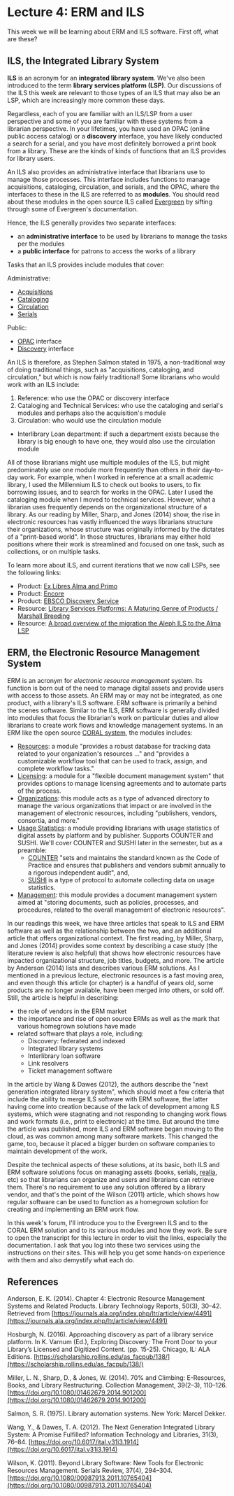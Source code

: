 # Lecture 4: ERM and ILS

This week we will be learning about ERM and ILS software. First off, what are these?

## ILS, the Integrated Library System

**ILS** is an acronym for an **integrated library system**. We've also been introduced to the term **library services platform (LSP)**. Our discussions of the ILS this week are relevant to those types of an ILS that may also be an LSP, which are increasingly more common these days.

Regardless, each of you are familiar with an ILS/LSP from a user perspective and some of you are familiar with these systems from a librarian perspective. In your lifetimes, you have used an OPAC (online public access catalog) or a **discovery** interface, you have likely conducted a search for a serial, and you have most definitely borrowed a print book from a library. These are the kinds of kinds of functions that an ILS provides for library users.

An ILS also provides an administrative interface that librarians use to manage those processes. This interface includes functions to manage acquisitions, cataloging, circulation, and serials, and the OPAC, where the interfaces to these in the ILS are referred to as **modules**. You should read about these modules in the open source ILS called [Evergreen][evergreen] by sifting through some of Evergreen's documentation.

Hence, the ILS generally provides two separate interfaces:

* an **administrative interface** to be used by librarians to manage the tasks per the modules
* a **public interface** for patrons to access the works of a library

Tasks that an ILS provides include modules that cover:

Administrative:

* [Acquisitions][acquisitions]
* [Cataloging][cataloging]
* [Circulation][circulation]
* [Serials][serials]

Public:

* [OPAC][opac] interface
* [Discovery][hosburgh2016] interface 

An ILS is therefore, as Stephen Salmon stated in 1975, a non-traditional way of doing traditional things, such as "acquisitions, cataloging, and circulation," but which is now fairly traditional! Some librarians who would work with an ILS include:

1. Reference: who use the OPAC or discovery interface
1. Cataloging and Technical Services: who use the cataloging and serial's modules and perhaps also the acquisition's module
1. Circulation: who would use the circulation module
  * Interlibrary Loan department: if such a department exists because the library is big enough to have one, they would also use the circulation module

All of those librarians might use multiple modules of the ILS, but might predominately use one module more frequently than others in their day-to-day work. For example, when I worked in reference at a small academic library, I used the Millennium ILS to check out books to users, to fix borrowing issues, and to search for works in the OPAC. Later I used the cataloging module when I moved to technical services. However, what a librarian uses frequently depends on the organizational structure of a library. As our reading by Miller, Sharp, and Jones (2014) show, the rise in electronic resources has vastly influenced the ways librarians structure their organizations, whose structure was originally informed by the dictates of a "print-based world". In those structures, librarians may either hold positions where their work is streamlined and focused on one task, such as collections, or on multiple tasks.

To learn more about ILS, and current iterations that we now call LSPs, see the following links:

- Product: [Ex Libres Alma and Primo][exlibres]
- Product: [Encore][encore]
- Product: [EBSCO Discovery Service][ebdiscovery]
- Resource: [Library Services Platforms: A Maturing Genre of Products / Marshall Breeding][breeding2015]
- Resource: [A broad overview of the migration the Aleph ILS to the Alma LSP][almaimplementation]

[exlibres]:https://knowledge.exlibrisgroup.com/campusM/Product_Documentation/Custom_Integrations_(Sample)/Ex_Libris_Alma_and_Primo_(Library)
[encore]:https://www.iii.com/products/encore/
[ebdiscovery]:https://www.ebsco.com/products/ebsco-discovery-service
[breeding2015]:https://journals.ala.org/ltr/issue/download/509/259
[almaimplementation]:https://guides.cuny.edu/LSPImplementation

## ERM, the Electronic Resource Management System

ERM is an acronym for *electronic resource management* system. Its function is born out of the need to manage digital assets and provide users with access to those assets. An ERM may or may not be integrated, as one product, with a library's ILS software. ERM software is primarily a behind the scenes software. Similar to the ILS, ERM software is generally divided into modules that focus the librarian's work on particular duties and allow librarians to create work flows and knowledge management systems. In an ERM like the open source [CORAL system][coral_modules], the modules includes:

* [Resources][resources_module]: a module "provides a robust database for tracking data related to your organization's resources ..." and "provides a customizable workflow tool that can be used to track, assign, and complete workflow tasks."
* [Licensing][licensing_module]: a module for a "flexible document management system" that provides options to manage licensing agreements and to automate parts of the process.
* [Organizations][organizations_module]: this module acts as a type of advanced directory to manage the various organizations that impact or are involved in the management of electronic resources, including "publishers, vendors, consortia, and more."
* [Usage Statistics][usage_statistics]: a module providing librarians with usage statistics of digital assets by platform and by publisher. Supports COUNTER and SUSHI. We'll cover COUNTER and SUSHI later in the semester, but as a preamble:
  * [COUNTER][counter] "sets and maintains the standard known as the Code of Practice and ensures that publishers and vendors submit annually to a rigorous independent audit", and,
  * [SUSHI][sushi] is a type of protocol to automate collecting data on usage statistics.
* [Management][management_module]: this module provides a document management system aimed at "storing documents, such as policies, processes, and procedures, related to the overall management of electronic resources".

In our readings this week, we have three articles that speak to ILS and ERM software as well as the relationship between the two, and an additional article that offers organizational context. The first reading, by Miller, Sharp, and Jones (2014) provides some context by describing a case study (the literature review is also helpful) that shows how electronic resources have impacted organizational structure, job titles, budgets, and more. The article by Anderson (2014) lists and describes various ERM solutions. As I mentioned in a previous lecture, electronic resources is a fast moving area, and even though this article (or chapter) is a handful of years old, some products are no longer available, have been merged into others, or sold off. Still, the article is helpful in describing:

* the role of vendors in the ERM market
* the importance and rise of open source ERMs as well as the mark that various homegrown solutions have made
* related software that plays a role, including:
  * Discovery: federated and indexed
  * Integrated library systems
  * Interlibrary loan software
  * Link resolvers
  * Ticket management software

In the article by Wang & Dawes (2012), the authors describe the "next generation integrated library system", which should meet a few criteria that include the ability to merge ILS software with ERM software, the latter having come into creation because of the lack of development among ILS systems, which were stagnating and not responding to changing work flows and work formats (i.e., print to electronic) at the time. But around the time the article was published, more ILS and ERM software began moving to the cloud, as was common among many software markets. This changed the game, too, because it placed a bigger burden on software companies to maintain development of the work.

Despite the technical aspects of these solutions, at its basic, both ILS and ERM software solutions focus on managing assets (books, serials, [realia][realia], etc) so that librarians can organize and users and librarians can retrieve them. There's no requirement to use any solution offered by a library vendor, and that's the point of the Wilson (2011) article, which shows how regular software can be used to function as a homegrown solution for creating and implementing an ERM work flow.

In this week's forum, I'll introduce you to the Evergreen ILS and to the CORAL ERM solution and to its various modules and how they work. Be sure to open the transcript for this lecture in order to visit the links, especially the documentation. I ask that you log into these two services using the instructions on their sites. This will help you get some hands-on experience with them and also demystify what each do.

## References

Anderson, E. K. (2014). Chapter 4: Electronic Resource Management Systems and Related Products. Library Technology Reports, 50(3), 30–42. Retrieved from [https://journals.ala.org/index.php/ltr/article/view/4491](https://journals.ala.org/index.php/ltr/article/view/4491)

Hosburgh, N. (2016). Approaching discovery as part of a library service platform. In K. Varnum (Ed.), Exploring Discovery: The Front Door to your Library’s Licensed and Digitized Content. (pp. 15-25). Chicago, IL: ALA Editions. [https://scholarship.rollins.edu/as_facpub/138/](https://scholarship.rollins.edu/as_facpub/138/)

Miller, L. N., Sharp, D., & Jones, W. (2014). 70% and Climbing: E-Resources, Books, and Library Restructuring. Collection Management, 39(2–3), 110–126. [https://doi.org/10.1080/01462679.2014.901200](https://doi.org/10.1080/01462679.2014.901200)

Salmon, S. R. (1975). Library automation systems. New York: Marcel Dekker.

Wang, Y., & Dawes, T. A. (2012). The Next Generation Integrated Library System: A Promise Fulfilled? Information Technology and Libraries, 31(3), 76–84. [https://doi.org/10.6017/ital.v31i3.1914](https://doi.org/10.6017/ital.v31i3.1914)

Wilson, K. (2011). Beyond Library Software: New Tools for Electronic Resources Management. Serials Review, 37(4), 294–304.
[https://doi.org/10.1080/00987913.2011.10765404](https://doi.org/10.1080/00987913.2011.10765404)

[coral_modules]:http://coral-erm.org/modules/
[resources_module]:http://coral-erm.org/resources/
[licensing_module]:http://coral-erm.org/licensing/
[organizations_module]:http://coral-erm.org/organizations/
[usage_statistics]:http://coral-erm.org/usage-statistics/
[counter]:https://www.projectcounter.org/about/counter-for-libraries/
[sushi]:https://www.niso.org/standards-committees/sushi
[management_module]:http://coral-erm.org/management/
[evergreen]:http://docs.evergreen-ils.org/
[acquisitions]:http://docs.evergreen-ils.org/reorg/3.2/acquisitions/
[cataloging]:http://docs.evergreen-ils.org/reorg/3.2/cataloging/
[circulation]:http://docs.evergreen-ils.org/reorg/3.2/circulation/
[serials]:http://docs.evergreen-ils.org/reorg/3.2/serials/
[opac]:http://docs.evergreen-ils.org/reorg/3.2/opac/
[realia]:https://archives.yale.edu/subjects/33488
[hosburgh2016]:https://scholarship.rollins.edu/as_facpub/138/
